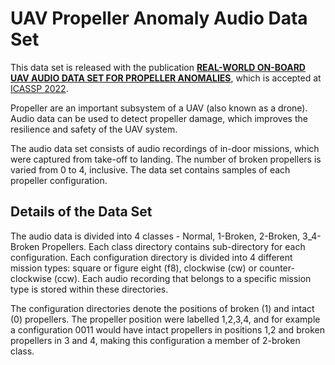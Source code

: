 # UAV Propeller Anomaly Audio Data Set

This data set is released with the publication **[REAL-WORLD ON-BOARD UAV AUDIO DATA SET FOR PROPELLER ANOMALIES](https://github.com/tiiuae/UAV-Propeller-Anomaly-Audio-Dataset/blob/main/REAL-WORLD%20ON-BOARD%20UAV%20AUDIO%20DATA%20SET%20FOR%20PROPELLER%20ANOMALIES.pdf)**, which is accepted at [ICASSP 2022](https://2022.ieeeicassp.org/).

Propeller are an important subsystem of a UAV (also known as a drone). Audio data can be used to detect propeller damage, which improves the resilience and safety of the UAV system.

The audio data set consists of audio recordings of in-door missions, which were captured from take-off to landing. The number of broken propellers is varied from 0 to 4, inclusive. The data set contains samples of each propeller configuration. 

## Details of the Data Set

The audio data is divided into 4 classes - Normal, 1-Broken, 2-Broken, 3_4-Broken Propellers. Each class directory contains sub-directory for each configuration. Each configuration directory is divided into 4 different mission types: square or figure eight (f8), clockwise (cw)  or counter-clockwise (ccw). Each audio recording that belongs to a specific mission type is stored within these directories. 

The configuration directories denote the positions of broken (1) and intact (0) propellers. The propeller position were labelled 1,2,3,4, and for example a 
configuration 0011 would have intact propellers in positions 1,2 and broken propellers in 3 and 4, making this configuration a member of 2-broken class.

